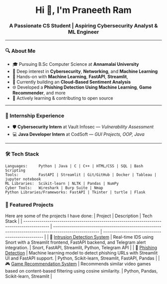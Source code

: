 <h1 align="center">Hi 👋, I'm Praneeth Ram</h1>
<h3 align="center">A Passionate CS Student | Aspiring Cybersecurity Analyst & ML Engineer</h3>

---

### 🔍 About Me
- 🎓 Pursuing B.Sc Computer Science at **Annamalai University**  
- 🔐 Deep interest in **Cybersecurity**, **Networking**, and **Machine Learning**
- 🤖 Hands-on with **Machine Learning**, **FastAPI**, **Streamlit**, 
- 🧪 Currently building an **Cloud-Based Sentiment Analysis** 
- 🌐 Developed a **Phishing Detection Using Machine Learning**, **Game Recommender**, and more
- 🚀 Actively learning & contributing to open source

---

### 💼 Internship Experience 
- 🛡️ **Cybersecurity Intern** at Vault Infosec — *Vulnerability Assessment*  
- 💻 **Java Developer Intern** at CodSoft — *GUI Projects, OOP, Java*  

---

### 🛠️ Tech Stack
```plaintext
Languages:     Python | Java | C | C++ | HTML/CSS | SQL | Bash Scripting 
Tools:         FastAPI | Streamlit | Git/GitHub | Docker | Tableau | jupyter notebook
ML Libraries:  Scikit-learn | NLTK | Pandas | NumPy 
Cyber Tools:   Wireshark | Burp Suite | Nmap
Python Libraries/Frameworks: FastAPI | Tkinter | turtle | Flask
```
### 🚀 Featured Projects
Here are some of the projects I have done:
| Project                                                                                     | Description                                                                                           | Tech Stack                                       |
| ------------------------------------------------------------------------------------------- | ----------------------------------------------------------------------------------------------------- | ------------------------------------------------ |
| 🔐 [Intrusion Detection System](https://github.com/Praneeth-ram/Intrusion-Detection-System) | Real-time IDS using Snort with a Streamlit frontend, FastAPI backend, and Telegram alert integration. | Snort, FastAPI, Streamlit, Python, Telegram API  |
| 🎯 [Phishing Detection](https://github.com/Praneeth-ram/Phishing-Detection)                 | Machine learning model to detect phishing URLs with Streamlit UI and FastAPI support.                 | Python, Scikit-learn, Streamlit, FastAPI, Pandas |
| 🎮 [Game Recommendation System](https://github.com/Praneeth-ram/Game-Recommendation-System) | Recommends similar video games based on content-based filtering using cosine similarity.              | Python, Pandas, Scikit-learn, Streamlit          |


